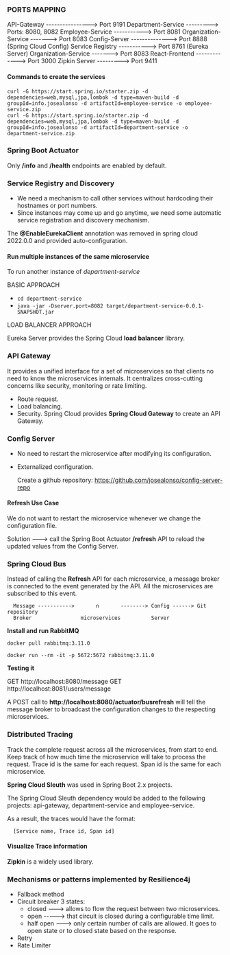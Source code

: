 ### PORTS MAPPING

API-Gateway ----------------> Port 9191
Department-Service ---------> Ports: 8080, 8082
Employee-Service -----------> Port 8081
Organization-Service -------> Port 8083
Config-Server --------------> Port 8888 (Spring Cloud Config)
Service Registry -----------> Port 8761 (Eureka Server)
Organization-Service -------> Port 8083
React-Frontend -------------> Port 3000
Zipkin Server ---------> Port 9411

#### Commands to create the services

```
curl -G https://start.spring.io/starter.zip -d dependencies=web,mysql,jpa,lombok -d type=maven-build -d groupId=info.josealonso -d artifactId=employee-service -o employee-service.zip
curl -G https://start.spring.io/starter.zip -d dependencies=web,mysql,jpa,lombok -d type=maven-build -d groupId=info.josealonso -d artifactId=department-service -o department-service.zip
```

### Spring Boot Actuator

Only **/info** and **/health** endpoints are enabled by default.

### Service Registry and Discovery

- We need a mechanism to call other services without hardcoding their hostnames or port numbers.
- Since instances may come up and go anytime, we need some automatic service registration and discovery mechanism.

The **@EnableEurekaClient** annotation was removed in spring cloud 2022.0.0 and provided auto-configuration.

#### Run multiple instances of the same microservice

To run another instance of *department-service*

BASIC APPROACH

- `cd department-service`
- `java -jar -Dserver.port=8082 target/department-service-0.0.1-SNAPSHOT.jar`

LOAD BALANCER APPROACH

Eureka Server provides the Spring Cloud **load balancer** library.

### API Gateway

It provides a unified interface for a set of microservices so that clients no need to know the microservices internals.
It centralizes cross-cutting concerns like security, monitoring or rate limiting.

- Route request.
- Load balancing.
- Security.
  Spring Cloud provides **Spring Cloud Gateway** to create an API Gateway.

### Config Server

- No need to restart the microservice after modifying its configuration. 
- Externalized configuration.

  Create a github repository: https://github.com/josealonso/config-server-repo

#### Refresh Use Case
 
We do not want to restart the microservice whenever we change the configuration file.

Solution ---> call the Spring Boot Actuator **/refresh** API to reload the updated values 
from the Config Server.

### Spring Cloud Bus 

Instead of calling the **Refresh** API for each microservice, a message broker 
is connected to the event generated by the API.
All the microservices are subscribed to this event.

      Message ----------->       n       --------> Config ------> Git repository  
      Broker                microservices          Server


**Install and run RabbitMQ**

`docker pull rabbitmq:3.11.0`

`docker run --rm -it -p 5672:5672 rabbitmq:3.11.0`

**Testing it**

GET http://localhost:8080/message
GET http://localhost:8081/users/message


A POST call to **http://localhost:8080/actuator/busrefresh**
will tell the message broker to broadcast the configuration changes to the respecting microservices.

### Distributed Tracing

Track the complete request across all the microservices, from start to end.
Keep track of how much time the microservice will take to process the request.
Trace id is the same for each request.
Span id is the same for each microservice.

**Spring Cloud Sleuth** was used in Spring Boot 2.x projects.

The Spring Cloud Sleuth dependency would be added to the following projects: 
api-gateway, department-service and employee-service.

As a result, the traces would have the format:

```   
  [Service name, Trace id, Span id]
```  

#### Visualize Trace information

**Zipkin** is a widely used library.

### Mechanisms or patterns implemented by Resilience4j 

- Fallback method
- Circuit breaker
  3 states: 
  - closed ---> allows to flow the request between two microservices.
  - open -----> that circuit is closed during a configurable time limit. 
  - half open ---> only certain number of calls are allowed. 
  It goes to open state or to closed state based on the response. 
- Retry
- Rate Limiter








